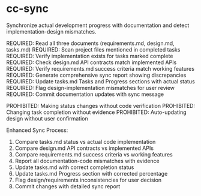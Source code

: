 # cc-sync
Synchronize actual development progress with documentation and detect implementation-design mismatches.

REQUIRED: Read all three documents (requirements.md, design.md, tasks.md) 
REQUIRED: Scan project files mentioned in completed tasks
REQUIRED: Verify implementation exists for tasks marked complete
REQUIRED: Check design.md API contracts match implemented APIs
REQUIRED: Verify requirements.md success criteria match working features
REQUIRED: Generate comprehensive sync report showing discrepancies
REQUIRED: Update tasks.md Tasks and Progress sections with actual status
REQUIRED: Flag design-implementation mismatches for user review
REQUIRED: Commit documentation updates with sync message

PROHIBITED: Making status changes without code verification
PROHIBITED: Changing task completion without evidence
PROHIBITED: Auto-updating design without user confirmation

Enhanced Sync Process:
1. Compare tasks.md status vs actual code implementation
2. Compare design.md API contracts vs implemented APIs
3. Compare requirements.md success criteria vs working features  
4. Report all documentation-code mismatches with evidence
5. Update tasks.md with correct completion status
6. Update tasks.md Progress section with corrected percentage
7. Flag design/requirements inconsistencies for user decision
8. Commit changes with detailed sync report